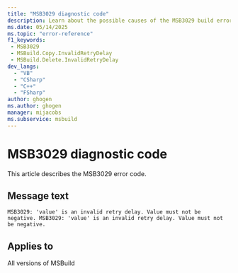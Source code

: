 ```yaml
---
title: "MSB3029 diagnostic code"
description: Learn about the possible causes of the MSB3029 build error, and get troubleshooting tips.
ms.date: 05/14/2025
ms.topic: "error-reference"
f1_keywords:
 - MSB3029
 - MSBuild.Copy.InvalidRetryDelay
 - MSBuild.Delete.InvalidRetryDelay
dev_langs:
  - "VB"
  - "CSharp"
  - "C++"
  - "FSharp"
author: ghogen
ms.author: ghogen
manager: mijacobs
ms.subservice: msbuild
---
```


# MSB3029 diagnostic code

<!-- :::ErrorDefinitionDescription::: -->
<!-- :::editable-content name="introDescription"::: -->
This article describes the MSB3029 error code.
<!-- :::editable-content-end::: -->

## Message text

`MSB3029: 'value' is an invalid retry delay. Value must not be negative.
MSB3029: 'value' is an invalid retry delay. Value must not be negative.`

<!-- :::editable-content name="postOutputDescription"::: -->
<!--
{StrBegin="MSB3029: "} LOCALIZATION: {0} is a number.

{StrBegin="MSB3029: "} LOCALIZATION: {0} is a number.
-->
<!-- :::editable-content-end::: -->
<!-- :::ErrorDefinitionDescription-end::: -->

## Applies to

All versions of MSBuild
